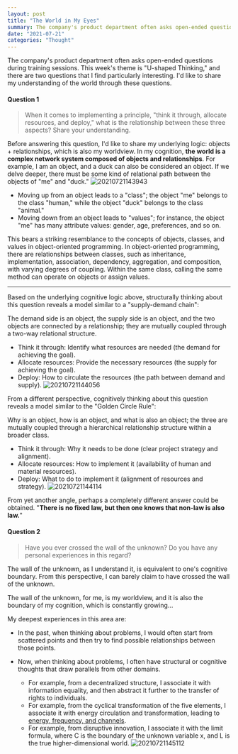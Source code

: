 ```yaml
---
layout: post
title: "The World in My Eyes"
summary: The company's product department often asks open-ended questions during training sessions. This week's theme is "U-shaped Thinking," and there are two questions that I find particularly interesting. I'd like to share my understanding of the world through these questions.
date: "2021-07-21"
categories: "Thought"
---
```


The company's product department often asks open-ended questions during training sessions. This week's theme is "U-shaped Thinking," and there are two questions that I find particularly interesting. I'd like to share my understanding of the world through these questions.

#### Question 1

> When it comes to implementing a principle, "think it through, allocate resources, and deploy," what is the relationship between these three aspects? Share your understanding.

Before answering this question, I'd like to share my underlying logic: objects + relationships, which is also my worldview. In my cognition, **the world is a complex network system composed of objects and relationships**. For example, I am an object, and a duck can also be considered an object. If we delve deeper, there must be some kind of relational path between the objects of "me" and "duck."
![20210721143943](https://chilohdata.s3.bitiful.net/blog/20210721143943.png "20210721143943")

- Moving up from an object leads to a "class"; the object "me" belongs to the class "human," while the object "duck" belongs to the class "animal."
- Moving down from an object leads to "values"; for instance, the object "me" has many attribute values: gender, age, preferences, and so on.

This bears a striking resemblance to the concepts of objects, classes, and values in object-oriented programming. In object-oriented programming, there are relationships between classes, such as inheritance, implementation, association, dependency, aggregation, and composition, with varying degrees of coupling. Within the same class, calling the same method can operate on objects or assign values.

* * *

Based on the underlying cognitive logic above, structurally thinking about this question reveals a model similar to a "supply-demand chain":

The demand side is an object, the supply side is an object, and the two objects are connected by a relationship; they are mutually coupled through a two-way relational structure.

- Think it through: Identify what resources are needed (the demand for achieving the goal).
- Allocate resources: Provide the necessary resources (the supply for achieving the goal).
- Deploy: How to circulate the resources (the path between demand and supply).
    ![20210721144056](https://chilohdata.s3.bitiful.net/blog/20210721144056.png "20210721144056")

From a different perspective, cognitively thinking about this question reveals a model similar to the "Golden Circle Rule":

Why is an object, how is an object, and what is also an object; the three are mutually coupled through a hierarchical relationship structure within a broader class.

- Think it through: Why it needs to be done (clear project strategy and alignment).
- Allocate resources: How to implement it (availability of human and material resources).
- Deploy: What to do to implement it (alignment of resources and strategy).
    ![20210721144114](https://chilohdata.s3.bitiful.net/blog/20210721144114.png "20210721144114")

From yet another angle, perhaps a completely different answer could be obtained. "**There is no fixed law, but then one knows that non-law is also law.**"

#### Question 2

> Have you ever crossed the wall of the unknown? Do you have any personal experiences in this regard?

The wall of the unknown, as I understand it, is equivalent to one's cognitive boundary. From this perspective, I can barely claim to have crossed the wall of the unknown.

The wall of the unknown, for me, is my worldview, and it is also the boundary of my cognition, which is constantly growing...

My deepest experiences in this area are:

- In the past, when thinking about problems, I would often start from scattered points and then try to find possible relationships between those points.
- Now, when thinking about problems, I often have structural or cognitive thoughts that draw parallels from other domains.
    
    - For example, from a decentralized structure, I associate it with information equality, and then abstract it further to the transfer of rights to individuals.
    - For example, from the cyclical transformation of the five elements, I associate it with energy circulation and transformation, leading to [energy, frequency, and channels](https://blog.chiloh.cn/2021-05-18/energy-world.html).
    - For example, from disruptive innovation, I associate it with the limit formula, where C is the boundary of the unknown variable x, and L is the true higher-dimensional world.
        ![20210721145112](https://chilohdata.s3.bitiful.net/blog/20210721145112.png "20210721145112")